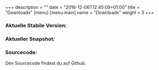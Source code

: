 +++
description = ""
date = "2016-12-06T12:45:09+01:00"
title = "Downloads"
[menu]
    [menu.main]
        name = "Downloads"
        weight = 3
+++


### Aktuelle Stabile Version:





### Aktueller Snapshot:



### Sourcecode:

Den Sourcecode findest du auf Github.
